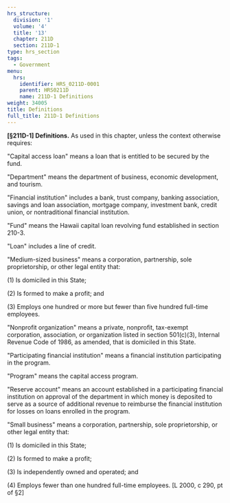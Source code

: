 ```yaml
---
hrs_structure:
  division: '1'
  volume: '4'
  title: '13'
  chapter: 211D
  section: 211D-1
type: hrs_section
tags:
  - Government
menu:
  hrs:
    identifier: HRS_0211D-0001
    parent: HRS0211D
    name: 211D-1 Definitions
weight: 34005
title: Definitions
full_title: 211D-1 Definitions
---
```

**[§211D-1] Definitions.** As used in this chapter, unless the context otherwise requires:

"Capital access loan" means a loan that is entitled to be secured by the fund.

"Department" means the department of business, economic development, and tourism.

"Financial institution" includes a bank, trust company, banking association, savings and loan association, mortgage company, investment bank, credit union, or nontraditional financial institution.

"Fund" means the Hawaii capital loan revolving fund established in section 210-3.

"Loan" includes a line of credit.

"Medium-sized business" means a corporation, partnership, sole proprietorship, or other legal entity that:

(1) Is domiciled in this State;

(2) Is formed to make a profit; and

(3) Employs one hundred or more but fewer than five hundred full-time employees.

"Nonprofit organization" means a private, nonprofit, tax-exempt corporation, association, or organization listed in section 501(c)(3), Internal Revenue Code of 1986, as amended, that is domiciled in this State.

"Participating financial institution" means a financial institution participating in the program.

"Program" means the capital access program.

"Reserve account" means an account established in a participating financial institution on approval of the department in which money is deposited to serve as a source of additional revenue to reimburse the financial institution for losses on loans enrolled in the program.

"Small business" means a corporation, partnership, sole proprietorship, or other legal entity that:

(1) Is domiciled in this State;

(2) Is formed to make a profit;

(3) Is independently owned and operated; and

(4) Employs fewer than one hundred full-time employees. [L 2000, c 290, pt of §2]